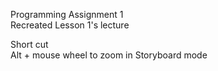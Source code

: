 Programming Assignment 1  
Recreated Lesson 1's lecture  

Short cut  
Alt + mouse wheel to zoom in Storyboard mode  